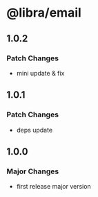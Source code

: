 # @libra/email

## 1.0.2

### Patch Changes

- mini update & fix

## 1.0.1

### Patch Changes

- deps update

## 1.0.0

### Major Changes

- first release major version

